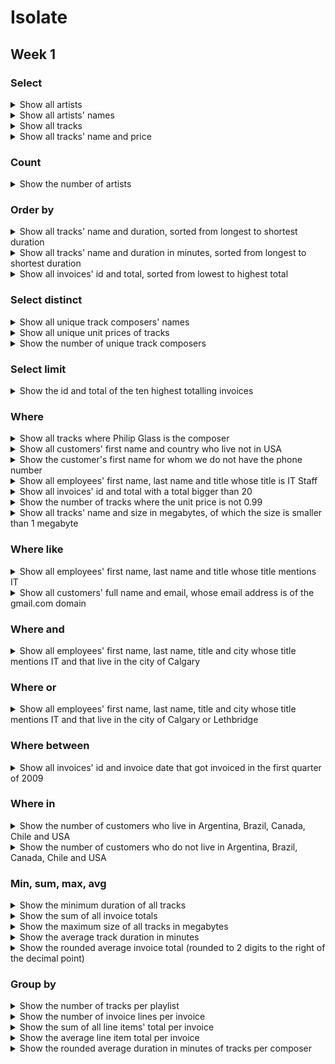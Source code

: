 # Isolate
## Week 1
###  Select
<details><summary>Show all artists</summary>

```sql
SELECT
    *
FROM
    Artists;
```
</details>
<details><summary>Show all artists' names</summary>

```sql
SELECT
    Name
FROM
    Artists;
```
</details>
<details><summary>Show all tracks</summary>

```sql
SELECT
    *
FROM
    Tracks;
```
</details>
<details><summary>Show all tracks' name and price</summary>

```sql
SELECT
    Name,
    UnitPrice
FROM
    Tracks;
```
</details>

### Count
<details><summary>Show the number of artists</summary>

```sql
SELECT count(*)
FROM Artists;
```
</details>

### Order by
<details><summary>Show all tracks' name and duration, sorted from longest to shortest duration</summary>

```sql
SELECT
    Name,
    Milliseconds
FROM
    Tracks
ORDER BY
    Milliseconds DESC;
```
</details>
<details><summary>Show all tracks' name and duration in minutes, sorted from longest to shortest duration</summary>

```sql
SELECT
    Name,
    Milliseconds / 1000 / 60 AS Minutes
FROM
    Tracks
ORDER BY
    Milliseconds DESC;
```
</details>
<details><summary>Show all invoices' id and total, sorted from lowest to highest total</summary>

```sql
SELECT
    InvoiceId,
    Total
FROM
    Invoices
ORDER BY
    Total;
```
</details>

### Select distinct
<details><summary>Show all unique track composers' names</summary>

```sql
SELECT DISTINCT
    Composer
FROM
    Tracks;
```
</details>
<details><summary>Show all unique unit prices of tracks</summary>

```sql
SELECT DISTINCT
    UnitPrice
FROM
    Tracks;
```
</details>
<details><summary>Show the number of unique track composers</summary>

```sql
SELECT
    count(DISTINCT Composer)
FROM
    Tracks;
```
</details>

### Select limit
<details><summary>Show the id and total of the ten highest totalling invoices</summary>

```sql
SELECT
    InvoiceId,
    Total
FROM
    Invoices
ORDER BY
    Total DESC
LIMIT 10;
```
</details>

### Where
<details><summary>Show all tracks where Philip Glass is the composer</summary>

```sql
SELECT
    *
FROM
    Tracks
WHERE Composer = 'Philip Glass'
```
</details>
<details><summary>Show all customers' first name and country who live not in USA</summary>

```sql
SELECT
    FirstName,
    Country
FROM
    Customer
WHERE
    Country != 'USA';

-- OR

SELECT
    FirstName,
    Country
FROM
    Customer
WHERE
    Country IS NOT 'USA';
```
</details>
<details><summary>Show the customer's first name for whom we do not have the phone number</summary>

```sql
SELECT
    FirstName
FROM
    Customer
WHERE
    Phone IS NULL;
```
</details>
<details><summary>Show all employees' first name, last name and title whose title is IT Staff</summary>

```sql
SELECT
    FirstName,
    LastName,
    Title
FROM
    Employees
WHERE
    Title = 'IT Staff';
```
</details>
<details><summary>Show all invoices' id and total with a total bigger than 20</summary>

```sql
SELECT
    InvoiceId,
    Total
FROM
    Invoices
WHERE
    Total > 20;
```
</details>
<details><summary>Show the number of tracks where the unit price is not 0.99</summary>

```sql
SELECT count(*)
FROM
    Tracks
where UnitPrice != '0.99';
```
</details>
<details><summary>Show all tracks' name and size in megabytes, of which the size is smaller than 1 megabyte</summary>

```sql
SELECT
    Name,
    Bytes / 1000 / 1000 AS Megabytes
FROM
    Tracks
WHERE
    Bytes / 1000 / 1000 <= 1;
```
</details>

### Where like
<details><summary>Show all employees' first name, last name and title whose title mentions IT</summary>

```sql
SELECT
    FirstName,
    LastName,
    Title
FROM
    Employees
WHERE
    Title LIKE '%IT%';
```
</details>
<details><summary>Show all customers' full name and email, whose email address is of the gmail.com domain</summary>

```sql
-- The || operator is "concatenate" - it joins together the two strings of its operands.
SELECT
    FirstName || ' ' || LastName as FullName,
  Email
FROM
    Customer
WHERE
    Email LIKE '%gmail.com';
```
</details>

### Where and
<details><summary>Show all employees' first name, last name, title and city whose title mentions IT and that live in the city of Calgary</summary>

```sql
SELECT
    FirstName,
    LastName,
    Title,
    City
FROM
    Employees
WHERE
    Title LIKE '%IT%'
    AND City = 'Calgary';
```
</details>

### Where or
<details><summary>Show all employees' first name, last name, title and city whose title mentions IT and that live in the city of Calgary or Lethbridge</summary>

```sql
SELECT
    FirstName,
    LastName,
    Title,
    City
FROM
    Employees
WHERE
    Title LIKE '%IT%'
    AND(City = 'Calgary'
        OR City = 'Lethbridge');
```
</details>

### Where between
<details><summary>Show all invoices' id and invoice date that got invoiced in the first quarter of 2009</summary>

```sql
SELECT
    InvoiceId,
    InvoiceDate
FROM
    Invoices
WHERE
    InvoiceDate BETWEEN '2009-01-01' AND '2009-03-31';
```

</details>

### Where in
<details><summary>Show the number of customers who live in Argentina, Brazil, Canada, Chile and USA</summary>

```sql
SELECT
    count(*)
FROM
    Customers
WHERE
    Country IN('Argentina', 'Brazil', 'Canada', 'Chile', 'USA');
```
</details>
<details><summary>Show the number of customers who do not live in Argentina, Brazil, Canada, Chile and USA</summary>

```sql
SELECT
    count(*)
FROM
    Customers
WHERE
    Country NOT IN('Argentina', 'Brazil', 'Canada', 'Chile', 'USA');
```
</details>

### Min, sum, max, avg
<details><summary>Show the minimum duration of all tracks</summary>

```sql
SELECT
    min(Milliseconds) AS MinimumDuration
FROM
    Tracks;
```
</details>
<details><summary>Show the sum of all invoice totals</summary>

```sql
SELECT
    sum(Total)
FROM
    Invoices;
```
</details>
<details><summary>Show the maximum size of all tracks in megabytes</summary>

```sql
SELECT
    max(Bytes / 1000 / 1000) AS MaximumInMegabytes
FROM
    Tracks;
```
</details>
<details><summary>Show the average track duration in minutes</summary>

```sql
SELECT
    avg(Milliseconds / 1000 / 60) AS AverageInMinutes
FROM
    Tracks;
```
</details>
<details><summary>Show the rounded average invoice total (rounded to 2 digits to the right of the decimal point)</summary>

```sql
SELECT
    round(avg(Total), 2) AS AverageTotal
FROM
    Invoices;
```
</details>

### Group by
<details><summary>Show the number of tracks per playlist</summary>

```sql
SELECT
    PlaylistId,
    count(*)
FROM
    Playlist_Track
GROUP BY
    PlaylistId;
```
</details>
<details><summary>Show the number of invoice lines per invoice</summary>

```sql
SELECT
    InvoiceId,
    count(*)
FROM
    invoice_items
GROUP BY
    InvoiceId;
```
</details>
<details><summary>Show the sum of all line items' total per invoice</summary>

```sql
SELECT
    InvoiceId,
    sum(UnitPrice * Quantity) AS AverageLineItemTotal
FROM
    invoice_items
GROUP BY
    InvoiceId;
```
</details>
<details><summary>Show the average line item total per invoice</summary>

```sql
SELECT
    InvoiceId,
    avg(UnitPrice * Quantity) AS AverageLineItemTotal
FROM
    invoice_items
GROUP BY
    InvoiceId;
```
</details>
<details><summary>Show the rounded average duration in minutes of tracks per composer</summary>

```sql
SELECT
    Composer,
    round(avg(Milliseconds / 1000 / 60), 2) AS AverageDurationInMinutes
FROM
    Tracks
WHERE
    Composer IS NOT NULL
GROUP BY
    Composer;
```
</details>
